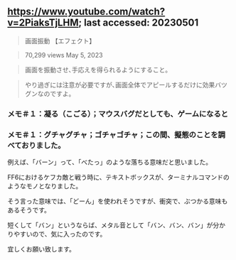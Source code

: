 ## https://www.youtube.com/watch?v=2PiaksTjLHM; last accessed: 20230501

> 画面振動 【エフェクト】

> 70,299 views  May 5, 2023

> 画面を振動させ､手応えを得られるようにすること｡

> やり過ぎには注意が必要ですが､画面全体でアピールするだけに効果バツグンなのですよ｡

### メモ＃１：凝る（こごる）；マウスバグだとしても、ゲームになると

### メモ＃１：グチャグチャ；ゴチャゴチャ；この間、擬態のことを調べておりました。

例えば、「バーン」って、「べたっ」のような落ちる意味だと思いました。

FF6におけるケフカ敵と戦う時に、テキストボックスが、ターミナルコマンドのようなモノとなりました。

そう言った意味では、「どーん」を使われそうですが、衝突で、ぶつかる意味もあるそうです。

短くして「バン」というならば、メタル音として「バン、バン、バン」が分かりやすいので、気に入ったのです。

宜しくお願い致します。
